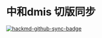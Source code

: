 # 中和dmis 切版同步

[![hackmd-github-sync-badge](https://hackmd.io/co2tIuf1QFaXAr_RQeIB2w/badge)](https://hackmd.io/co2tIuf1QFaXAr_RQeIB2w)


